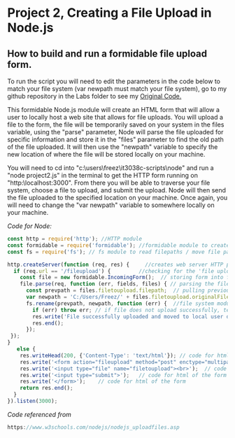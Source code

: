 # Project 2, Creating a File Upload in Node.js



## How to build and run a formidable file upload form.  


To run the script you will need to edit the parameters in the code below to match your file system (var newpath must match your file system), go to my github repository in the Labs folder to see my [Original Code.](https://github.com/vanschwm/it3038c-scripts/blob/main/node/project2.js)

This formidable Node.js module will create an HTML form that will allow a user to locally host a web site that allows for file uploads. You will upload a file to the form, the file will be temporarily saved on your system in the files variable, using the "parse" parameter, Node will parse the file uploaded for specific information and store it in the "files" parameter to find the old path of the file uploaded. It will then use the "newpath" variable to specify the new location of where the file will be stored locally on your machine. 

You will need to cd into "c:\users\freez\it3038c-scripts\node" and run a "node project2.js" in the terminal to get the HTTP form running on "http:\\localhost:3000". From there you will be able to traverse your file system, choose a file to upload, and submit the upload. Node will then send the file uploaded to the specified location on your machine. Once again, you will need to change the "var newpath" variable to somewhere locally on your machine.

*Code for Node:*
```javascript 
const http = require('http'); //HTTP module
const formidable = require('formidable'); //formidable module to create form
const fs = require('fs'); // fs module to read filepaths / move file paths

http.createServer(function (req, res) {     //creates web server HTTP port 3000
  if (req.url == '/fileupload') {         //checking for the 'file upload' parameter in url
    const file = new formidable.IncomingForm();  // storing form into file variable
    file.parse(req, function (err, fields, files) { // parsing the file for specific information, stored in a temp folder
      const prevpath = files.filetoupload.filepath;  // pulling previous path of the file uploaded
      var newpath = 'C:/Users/Freez/' + files.filetoupload.originalFilename;  // creating new filepath for uploaded file
      fs.rename(prevpath, newpath, function (err) {  //file system module used to specify where the file is being stored 
        if (err) throw err; // if file does not upload successfully, tell us to error
        res.write('File successfully uploaded and moved to local user directory.'); // if file successfully uploads, print that
        res.end();
      });
 });
} 
   else {
    res.writeHead(200, {'Content-Type': 'text/html'}); // code for html of the form 
    res.write('<form action="fileupload" method="post" enctype="multipart/form-data">');  // code for html of the form
    res.write('<input type="file" name="filetoupload"><br>');  // code for html of the form
    res.write('<input type="submit">');   // code for html of the form
    res.write('</form>');    // code for html of the form
    return res.end();
  }
}).listen(3000);

```
*Code referenced from*
```javascript 
https://www.w3schools.com/nodejs/nodejs_uploadfiles.asp

```
